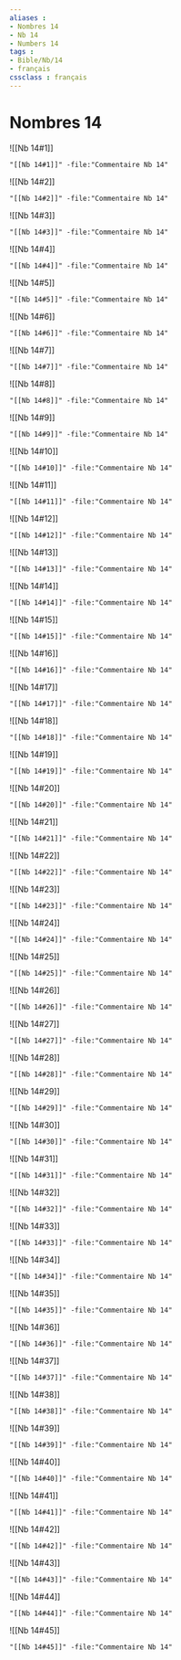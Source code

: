 ```yaml
---
aliases : 
- Nombres 14
- Nb 14
- Numbers 14
tags : 
- Bible/Nb/14
- français
cssclass : français
---
```


# Nombres 14

![[Nb 14#1]]

```query
"[[Nb 14#1]]" -file:"Commentaire Nb 14"
```

![[Nb 14#2]]

```query
"[[Nb 14#2]]" -file:"Commentaire Nb 14"
```

![[Nb 14#3]]

```query
"[[Nb 14#3]]" -file:"Commentaire Nb 14"
```

![[Nb 14#4]]

```query
"[[Nb 14#4]]" -file:"Commentaire Nb 14"
```

![[Nb 14#5]]

```query
"[[Nb 14#5]]" -file:"Commentaire Nb 14"
```

![[Nb 14#6]]

```query
"[[Nb 14#6]]" -file:"Commentaire Nb 14"
```

![[Nb 14#7]]

```query
"[[Nb 14#7]]" -file:"Commentaire Nb 14"
```

![[Nb 14#8]]

```query
"[[Nb 14#8]]" -file:"Commentaire Nb 14"
```

![[Nb 14#9]]

```query
"[[Nb 14#9]]" -file:"Commentaire Nb 14"
```

![[Nb 14#10]]

```query
"[[Nb 14#10]]" -file:"Commentaire Nb 14"
```

![[Nb 14#11]]

```query
"[[Nb 14#11]]" -file:"Commentaire Nb 14"
```

![[Nb 14#12]]

```query
"[[Nb 14#12]]" -file:"Commentaire Nb 14"
```

![[Nb 14#13]]

```query
"[[Nb 14#13]]" -file:"Commentaire Nb 14"
```

![[Nb 14#14]]

```query
"[[Nb 14#14]]" -file:"Commentaire Nb 14"
```

![[Nb 14#15]]

```query
"[[Nb 14#15]]" -file:"Commentaire Nb 14"
```

![[Nb 14#16]]

```query
"[[Nb 14#16]]" -file:"Commentaire Nb 14"
```

![[Nb 14#17]]

```query
"[[Nb 14#17]]" -file:"Commentaire Nb 14"
```

![[Nb 14#18]]

```query
"[[Nb 14#18]]" -file:"Commentaire Nb 14"
```

![[Nb 14#19]]

```query
"[[Nb 14#19]]" -file:"Commentaire Nb 14"
```

![[Nb 14#20]]

```query
"[[Nb 14#20]]" -file:"Commentaire Nb 14"
```

![[Nb 14#21]]

```query
"[[Nb 14#21]]" -file:"Commentaire Nb 14"
```

![[Nb 14#22]]

```query
"[[Nb 14#22]]" -file:"Commentaire Nb 14"
```

![[Nb 14#23]]

```query
"[[Nb 14#23]]" -file:"Commentaire Nb 14"
```

![[Nb 14#24]]

```query
"[[Nb 14#24]]" -file:"Commentaire Nb 14"
```

![[Nb 14#25]]

```query
"[[Nb 14#25]]" -file:"Commentaire Nb 14"
```

![[Nb 14#26]]

```query
"[[Nb 14#26]]" -file:"Commentaire Nb 14"
```

![[Nb 14#27]]

```query
"[[Nb 14#27]]" -file:"Commentaire Nb 14"
```

![[Nb 14#28]]

```query
"[[Nb 14#28]]" -file:"Commentaire Nb 14"
```

![[Nb 14#29]]

```query
"[[Nb 14#29]]" -file:"Commentaire Nb 14"
```

![[Nb 14#30]]

```query
"[[Nb 14#30]]" -file:"Commentaire Nb 14"
```

![[Nb 14#31]]

```query
"[[Nb 14#31]]" -file:"Commentaire Nb 14"
```

![[Nb 14#32]]

```query
"[[Nb 14#32]]" -file:"Commentaire Nb 14"
```

![[Nb 14#33]]

```query
"[[Nb 14#33]]" -file:"Commentaire Nb 14"
```

![[Nb 14#34]]

```query
"[[Nb 14#34]]" -file:"Commentaire Nb 14"
```

![[Nb 14#35]]

```query
"[[Nb 14#35]]" -file:"Commentaire Nb 14"
```

![[Nb 14#36]]

```query
"[[Nb 14#36]]" -file:"Commentaire Nb 14"
```

![[Nb 14#37]]

```query
"[[Nb 14#37]]" -file:"Commentaire Nb 14"
```

![[Nb 14#38]]

```query
"[[Nb 14#38]]" -file:"Commentaire Nb 14"
```

![[Nb 14#39]]

```query
"[[Nb 14#39]]" -file:"Commentaire Nb 14"
```

![[Nb 14#40]]

```query
"[[Nb 14#40]]" -file:"Commentaire Nb 14"
```

![[Nb 14#41]]

```query
"[[Nb 14#41]]" -file:"Commentaire Nb 14"
```

![[Nb 14#42]]

```query
"[[Nb 14#42]]" -file:"Commentaire Nb 14"
```

![[Nb 14#43]]

```query
"[[Nb 14#43]]" -file:"Commentaire Nb 14"
```

![[Nb 14#44]]

```query
"[[Nb 14#44]]" -file:"Commentaire Nb 14"
```

![[Nb 14#45]]

```query
"[[Nb 14#45]]" -file:"Commentaire Nb 14"
```


